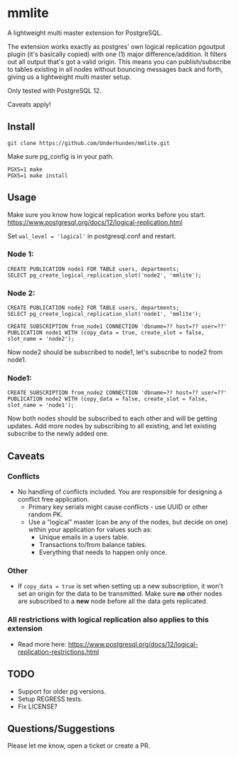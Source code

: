 # mmlite
A lightweight multi master extension for PostgreSQL.

The extension works exactly as postgres' own logical replication pgoutput plugin (it's basically copied) with one (1) major difference/addition. It filters out all output that's got a valid origin. This means you can publish/subscribe to tables existing in all nodes without bouncing messages back and forth, giving us a lightweight multi master setup.

Only tested with PostgreSQL 12.

Caveats apply!

## Install
    git clone https://github.com/Underhunden/mmlite.git

Make sure pg_config is in your path.

    PGXS=1 make
    PGXS=1 make install

## Usage

Make sure you know how logical replication works before you start.\
https://www.postgresql.org/docs/12/logical-replication.html

Set `wal_level = 'logical'` in postgresql.conf and restart.

### Node 1:

    CREATE PUBLICATION node1 FOR TABLE users, departments;
    SELECT pg_create_logical_replication_slot('node2', 'mmlite');

### Node 2:

    CREATE PUBLICATION node2 FOR TABLE users, departments;
    SELECT pg_create_logical_replication_slot('node1', 'mmlite');

    CREATE SUBSCRIPTION from_node1 CONNECTION 'dbname=?? host=?? user=??' PUBLICATION node1 WITH (copy_data = true, create_slot = false, slot_name = 'node2');

Now node2 should be subscribed to node1, let's subscribe to node2 from node1.

### Node1:

    CREATE SUBSCRIPTION from_node2 CONNECTION 'dbname=?? host=?? user=??' PUBLICATION node2 WITH (copy_data = false, create_slot = false, slot_name = 'node1');

Now both nodes should be subscribed to each other and will be getting updates. Add more nodes by subscribing to all existing, and let existing subscribe to the newly added one.

## Caveats
### Conflicts
* No handling of conflicts included. You are responsible for designing a conflict free application.
  * Primary key serials might cause conflicts - use UUID or other random PK.
  * Use a "logical" master (can be any of the nodes, but decide on one) within your application for values such as:
    * Unique emails in a users table.
    * Transactions to/from balance tables.
    * Everything that needs to happen only once.
### Other
* If `copy_data = true` is set when setting up a new subscription, it won't set an origin for the data to be transmitted. Make sure **no** other nodes are subscribed to a **new** node before all the data gets replicated.
### All restrictions with logical replication also applies to this extension
* Read more here: https://www.postgresql.org/docs/12/logical-replication-restrictions.html

## TODO
* Support for older pg versions.
* Setup REGRESS tests.
* Fix LICENSE?

## Questions/Suggestions
Please let me know, open a ticket or create a PR.
